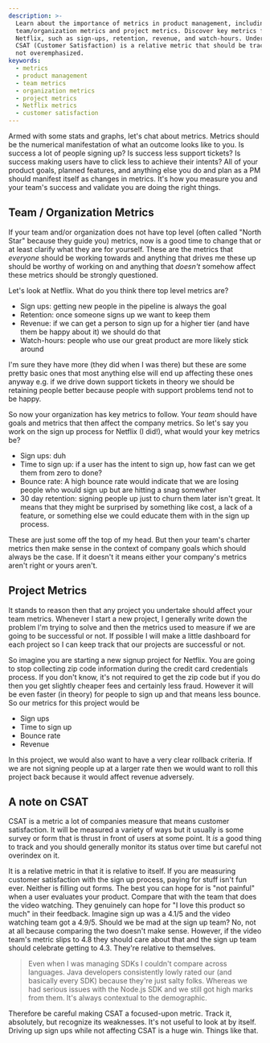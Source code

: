 ```yaml
---
description: >-
  Learn about the importance of metrics in product management, including
  team/organization metrics and project metrics. Discover key metrics for
  Netflix, such as sign-ups, retention, revenue, and watch-hours. Understand how
  CSAT (Customer Satisfaction) is a relative metric that should be tracked but
  not overemphasized.
keywords:
  - metrics
  - product management
  - team metrics
  - organization metrics
  - project metrics
  - Netflix metrics
  - customer satisfaction
---
```

Armed with some stats and graphs, let's chat about metrics. Metrics should be the numerical manifestation of what an outcome looks like to you. Is success a lot of people signing up? Is success less support tickets? Is success making users have to click less to achieve their intents? All of your product goals, planned features, and anything else you do and plan as a PM should manifest itself as changes in metrics. It's how you measure you and your team's success and validate you are doing the right things.

## Team / Organization Metrics

If your team and/or organization does not have top level (often called "North Star" because they guide you) metrics, now is a good time to change that or at least clarify what they are for yourself. These are the metrics that _everyone_ should be working towards and anything that drives me these up should be worthy of working on and anything that _doesn't_ somehow affect these metrics should be strongly questioned.

Let's look at Netflix. What do you think there top level metrics are?

- Sign ups: getting new people in the pipeline is always the goal
- Retention: once someone signs up we want to keep them
- Revenue: if we can get a person to sign up for a higher tier (and have them be happy about it) we should do that
- Watch-hours: people who use our great product are more likely stick around

I'm sure they have more (they did when I was there) but these are some pretty basic ones that most anything else will end up affecting these ones anyway e.g. if we drive down support tickets in theory we should be retaining people better because people with support problems tend not to be happy.

So now your organization has key metrics to follow. Your _team_ should have goals and metrics that then affect the company metrics. So let's say you work on the sign up process for Netflix (I did!), what would your key metrics be?

- Sign ups: duh
- Time to sign up: if a user has the intent to sign up, how fast can we get them from zero to done?
- Bounce rate: A high bounce rate would indicate that we are losing people who would sign up but are hitting a snag somewher
- 30 day retention: signing people up just to churn them later isn't great. It means that they might be surprised by something like cost, a lack of a feature, or something else we could educate them with in the sign up process.

These are just some off the top of my head. But then your team's charter metrics then make sense in the context of company goals which should always be the case. If it doesn't it means either your company's metrics aren't right or yours aren't.

## Project Metrics

It stands to reason then that any project you undertake should affect your team metrics. Whenever I start a new project, I generally write down the problem I'm trying to solve and then the metrics used to measure if we are going to be successful or not. If possible I will make a little dashboard for each project so I can keep track that our projects are successful or not.

So imagine you are starting a new signup project for Netflix. You are going to stop collecting zip code information during the credit card credentials process. If you don't know, it's not required to get the zip code but if you do then you get slightly cheaper fees and certainly less fraud. However it will be even faster (in theory) for people to sign up and that means less bounce. So our metrics for this project would be

- Sign ups
- Time to sign up
- Bounce rate
- Revenue

In this project, we would also want to have a very clear rollback criteria. If we are not signing people up at a larger rate then we would want to roll this project back because it would affect revenue adversely.

## A note on CSAT

CSAT is a metric a lot of companies measure that means customer satisfaction. It will be measured a variety of ways but it usually is some survey or form that is thrust in front of users at some point. It _is_ a good thing to track and you should generally monitor its status over time but careful not overindex on it.

It is a relative metric in that it is relative to itself. If you are measuring customer satisfaction with the sign up process, paying for stuff isn't fun ever. Neither is filling out forms. The best you can hope for is "not painful" when a user evaluates your product. Compare that with the team that does the video watching. They genuinely can hope for "I love this product so much" in their feedback. Imagine sign up was a 4.1/5 and the video watching team got a 4.9/5. Should we be mad at the sign up team? No, not at all because comparing the two doesn't make sense. However, if the video team's metric slips to 4.8 they should care about that and the sign up team should celebrate getting to 4.3. They're relative to themselves.

> Even when I was managing SDKs I couldn't compare across languages. Java developers consistently lowly rated our (and basically every SDK) because they're just salty folks. Whereas we had serious issues with the Node.js SDK and we still got high marks from them. It's always contextual to the demographic.

Therefore be careful making CSAT a focused-upon metric. Track it, absolutely, but recognize its weaknesses. It's not useful to look at by itself. Driving up sign ups while not affecting CSAT is a huge win. Things like that.
